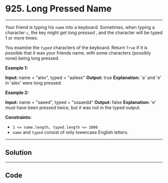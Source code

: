 # 925. Long Pressed Name

---

Your friend is typing his `name` into a keyboard. Sometimes, when typing a character `c`, the key might get _long pressed_ , and the character will be typed 1 or more times.

You examine the `typed` characters of the keyboard. Return `True` if it is possible that it was your friends name, with some characters (possibly none) being long pressed.

 

**Example 1:**


**Input:** name = "alex", typed = "aaleex"
**Output:** true
**Explanation:** 'a' and 'e' in 'alex' were long pressed.


**Example 2:**


**Input:** name = "saeed", typed = "ssaaedd"
**Output:** false
**Explanation:** 'e' must have been pressed twice, but it was not in the typed output.


 

**Constraints:**

  * `1 <= name.length, typed.length <= 1000`
  * `name` and `typed` consist of only lowercase English letters.

---

## Solution



---

## Code
```python


```